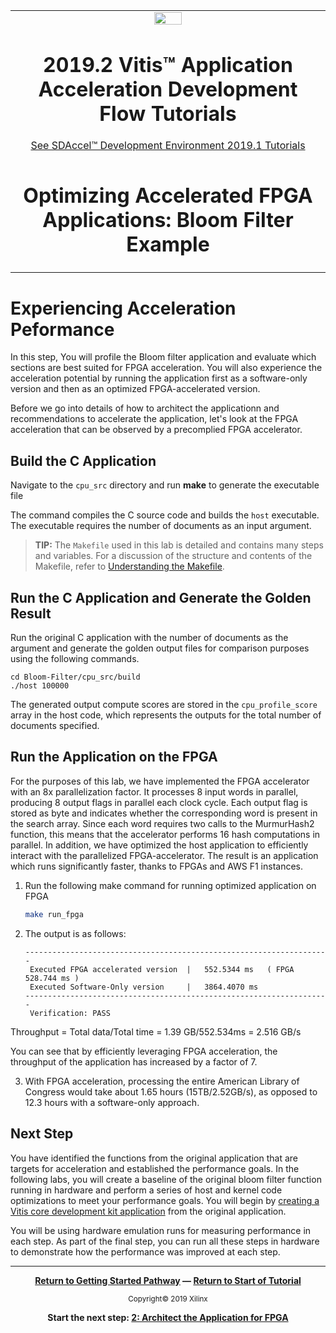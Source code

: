﻿<table>
 <tr>
   <td align="center"><img src="https://www.xilinx.com/content/dam/xilinx/imgs/press/media-kits/corporate/xilinx-logo.png" width="30%"/><h1>2019.2 Vitis™ Application Acceleration Development Flow Tutorials</h1>
   <a href="https://github.com/Xilinx/SDAccel-Tutorials/branches/all">See SDAccel™ Development Environment 2019.1 Tutorials</a>
   </td>
 </tr>
 <tr>
 <td align="center"><h1>Optimizing Accelerated FPGA Applications: Bloom Filter Example
 </td>
 </tr>
</table>

# Experiencing Acceleration Peformance

In this step, You will profile the Bloom filter application and evaluate which sections are best suited for FPGA acceleration. You will also experience the acceleration potential by running the application first as a software-only version and then as an optimized FPGA-accelerated version. 

Before we go into details of how to architect the applicationn and recommendations to accelerate the application, let's look at the FPGA acceleration that can be observed by a precomplied FPGA accelerator.

## Build the C Application

Navigate to the `cpu_src` directory and run **make** to generate the executable file

  The command compiles the C source code and builds the `host` executable. The executable requires the number of documents as an input argument.
>**TIP:** The `Makefile` used in this lab is detailed and contains many steps and variables. For a discussion of the structure and contents of the Makefile, refer to [Understanding the Makefile](./HowToRunTutorial.md).

## Run the C Application and Generate the Golden Result

Run the original C application with the number of documents as the argument and generate the golden output files for comparison purposes using the following commands.

   ```
   cd Bloom-Filter/cpu_src/build
   ./host 100000
   ```

The generated output compute scores are stored in the `cpu_profile_score` array in the host code, which represents the outputs for the total number of documents specified.

## Run the Application on the FPGA

For the purposes of this lab, we have implemented the FPGA accelerator with an 8x parallelization factor. It processes 8 input words in parallel, producing 8 output flags in parallel each clock cycle. Each output flag is stored as byte and indicates whether the corresponding word is present in the search array. Since each word requires two calls to the MurmurHash2 function, this means that the accelerator performs 16 hash computations in parallel. In addition, we have optimized the host application to efficiently interact with the parallelized FPGA-accelerator. The result is an application which runs significantly faster, thanks to FPGAs and AWS F1 instances.

1. Run the following make command for running optimized application on FPGA

   ```bash
   make run_fpga
   ```

2. The output is as follows:

   ```
   --------------------------------------------------------------------
    Executed FPGA accelerated version  |   552.5344 ms   ( FPGA 528.744 ms )
    Executed Software-Only version     |   3864.4070 ms
   --------------------------------------------------------------------
    Verification: PASS
   ```

Throughput = Total data/Total time = 1.39 GB/552.534ms = 2.516 GB/s

You can see that by efficiently leveraging FPGA acceleration, the throughput of the application has increased by a factor of 7.  

3. With FPGA acceleration, processing the entire American Library of Congress would take about 1.65 hours (15TB/2.52GB/s), as opposed to 12.3 hours with a software-only approach.


## Next Step

You have identified the functions from the original application that are targets for acceleration and established the performance goals. In the following labs, you will create a baseline of the original bloom filter function running in hardware and perform a series of host and kernel code optimizations to meet your performance goals. You will begin by [creating a Vitis core development kit application](./baseline_fpga.md) from the original application.

You will be using hardware emulation runs for measuring performance in each step. As part of the final step, you can run all these steps in hardware to demonstrate how the performance was improved at each step.
</br>
<hr/>
<p align="center"><b><a href="/docs/vitis-getting-started/">Return to Getting Started Pathway</a> — <a href="./README.md">Return to Start of Tutorial</a></b></p>

<p align="center"><sup>Copyright&copy; 2019 Xilinx</sup></p>

<p align="center"><b>
Start the next step: <a href="./3_architect-the-application.md">2: Architect the Application for FPGA</a>
</b></p>

